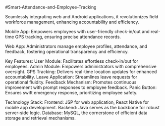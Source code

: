 #Smart-Attendance-and-Employee-Tracking

Seamlessly integrating web and Android applications, it revolutionizes field workforce management, enhancing accountability and efficiency.

Mobile App:
Empowers employees with user-friendly check-in/out and real-time GPS tracking, ensuring precise attendance records.

Web App:
Administrators manage employee profiles, attendance, and feedback, fostering operational transparency and efficiency.

Key Features:
User Module: Facilitates effortless check-in/out for employees.
Admin Module: Empowers administrators with comprehensive oversight.
GPS Tracking: Delivers real-time location updates for enhanced accountability.
Leave Application: Streamlines leave requests for operational fluidity.
Feedback Mechanism: Promotes continuous improvement with prompt responses to employee feedback.
Panic Button: Ensures swift emergency response, prioritizing employee safety.

Technology Stack:
Frontend: JSP for web application, React Native for mobile app development.
Backend: Java serves as the backbone for robust server-side logic.
Database: MySQL, the cornerstone of efficient data storage and retrieval mechanisms.
